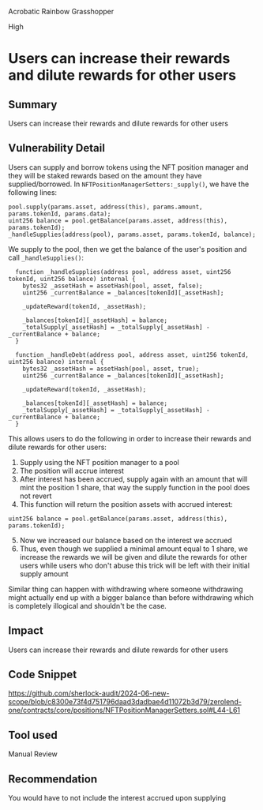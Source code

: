 Acrobatic Rainbow Grasshopper

High

# Users can increase their rewards and dilute rewards for other users

## Summary
Users can increase their rewards and dilute rewards for other users
## Vulnerability Detail
Users can supply and borrow tokens using the NFT position manager and they will be staked rewards based on the amount they have supplied/borrowed. In `NFTPositionManagerSetters:_supply()`, we have the following lines:
```solidity
pool.supply(params.asset, address(this), params.amount, params.tokenId, params.data);
uint256 balance = pool.getBalance(params.asset, address(this), params.tokenId);
_handleSupplies(address(pool), params.asset, params.tokenId, balance);
```
We supply to the pool, then we get the balance of the user's position and call `_handleSupplies()`:
```solidity
  function _handleSupplies(address pool, address asset, uint256 tokenId, uint256 balance) internal {
    bytes32 _assetHash = assetHash(pool, asset, false);
    uint256 _currentBalance = _balances[tokenId][_assetHash];

    _updateReward(tokenId, _assetHash);

    _balances[tokenId][_assetHash] = balance;
    _totalSupply[_assetHash] = _totalSupply[_assetHash] - _currentBalance + balance;
  }

  function _handleDebt(address pool, address asset, uint256 tokenId, uint256 balance) internal {
    bytes32 _assetHash = assetHash(pool, asset, true);
    uint256 _currentBalance = _balances[tokenId][_assetHash];

    _updateReward(tokenId, _assetHash);

    _balances[tokenId][_assetHash] = balance;
    _totalSupply[_assetHash] = _totalSupply[_assetHash] - _currentBalance + balance;
  }
```
This allows users to do the following in order to increase their rewards and dilute rewards for other users:
1. Supply using the NFT position manager to a pool
2. The position will accrue interest
3. After interest has been accrued, supply again with an amount that will mint the position 1 share, that way the supply function in the pool does not revert
4. This function will return the position assets with accrued interest:
```solidity
uint256 balance = pool.getBalance(params.asset, address(this), params.tokenId);
```
5. Now we increased our balance based on the interest we accrued
6. Thus, even though we supplied a minimal amount equal to 1 share, we increase the rewards we will be given and dilute the rewards for other users while users who don't abuse this trick will be left with their initial supply amount

Similar thing can happen with withdrawing where someone withdrawing might actually end up with a bigger balance than before withdrawing which is completely illogical and shouldn't be the case.
## Impact
Users can increase their rewards and dilute rewards for other users
## Code Snippet
https://github.com/sherlock-audit/2024-06-new-scope/blob/c8300e73f4d751796daad3dadbae4d11072b3d79/zerolend-one/contracts/core/positions/NFTPositionManagerSetters.sol#L44-L61
## Tool used

Manual Review

## Recommendation
You would have to not include the interest accrued upon supplying